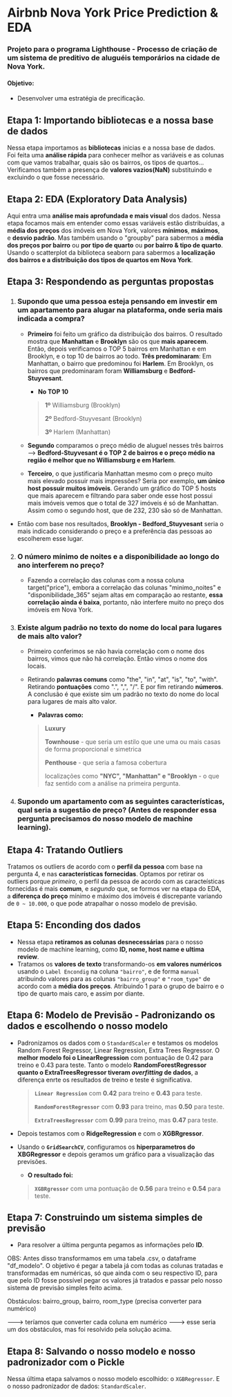 # Airbnb Nova York Price Prediction & EDA
### Projeto para o programa Lighthouse - Processo de criação de um sistema de preditivo de aluguéis temporários na cidade de Nova York.

#### Objetivo:
- Desenvolver uma estratégia de precificação.

## Etapa 1: Importando bibliotecas e a nossa base de dados
Nessa etapa importamos as **bibliotecas** inicias e a nossa base de dados. Foi feita uma **análise rápida** para conhecer melhor as variáveis e as colunas com que vamos trabalhar, quais são os bairros, os tipos de quartos... Verificamos também a presença de **valores vazios(NaN)** substituindo e excluindo o que fosse necessário.

## Etapa 2: EDA (Exploratory Data Analysis)
Aqui entra uma **análise mais aprofundada e mais visual** dos dados. Nessa etapa focamos mais em entender como essas variáveis estão distribuídas, a **média dos preços** dos imóveis em Nova York, valores **mínimos**, **máximos**, e **desvio padrão**. Mas também usando o "groupby" para sabermos a **média dos preços por bairro** ou **por tipo de quarto** ou **por bairro & tipo de quarto**. Usando o scatterplot da biblioteca seaborn para sabermos a **localização dos bairros e a distribuição dos tipos de quartos em Nova York**.

## Etapa 3: Respondendo as perguntas propostas
1. ### Supondo que uma pessoa esteja pensando em investir em um apartamento para alugar na plataforma, onde seria mais indicada a compra?
     - **Primeiro** foi feito um gráfico da distribuição dos bairros. O resultado mostra que **Manhattan** e **Brooklyn** são os que **mais aparecem**. Então, depois verificamos o TOP 5 bairros em Manhattan e em Brooklyn, e o top 10 de bairros ao todo. **Três predominaram**: Em Manhattan, o bairro que predominou foi **Harlem**. Em Brooklyn, os bairros que predominaram foram **Williamsburg** e **Bedford-Stuyvesant**.
       
       - **No TOP 10**
     
       > **1º** Williamsburg (Brooklyn)
       > 
       > **2º** Bedford-Stuyvesant (Brooklyn)
       >
       > **3º** Harlem (Manhattan)

     - **Segundo** comparamos o preço médio de aluguel nesses três bairros --> **Bedford-Stuyvesant é o TOP 2 de bairros e o preço médio na região é melhor que no Williamsburg e em Harlem**.
     - **Terceiro**, o que justificaria Manhattan mesmo com o preço muito mais elevado possuir mais impressões? Seria por exemplo, **um único host possuir muitos imóveis**. Gerando um gráfico do TOP 5 hosts que mais aparecem e filtrando para saber onde esse host possui mais imóveis vemos que o total de 327 imóveis é só de Manhattan. Assim como o segundo host, que de 232, 230 são só de Manhattan.

- Então com base nos resultados, **Brooklyn - Bedford_Stuyvesant** seria o mais indicado considerando o preço e a preferência das pessoas ao escolherem esse lugar.


2. ### O número mínimo de noites e a disponibilidade ao longo do ano interferem no preço?
     - Fazendo a correlação das colunas com a nossa coluna target("price"), embora a correlação das colunas "minimo_noites" e "disponibilidade_365" sejam altas em comparação ao restante, **essa correlação ainda é baixa**, portanto, não interfere muito no preço dos imóveis em Nova York.
       
3. ### Existe algum padrão no texto do nome do local para lugares de mais alto valor?
     - Primeiro conferimos se não havia correlação com o nome dos bairros, vimos que não há correlação. Então vimos o nome dos locais.
     - Retirando **palavras comuns** como "the", "in", "at", "is", "to", "with". Retirando **pontuações** como ".", ",", "/". E por fim retirando **números**. A conclusão é que existe sim um padrão no texto do nome do local para lugares de mais alto valor.
  

       - **Palavras como:**   
       > **Luxury**
       > 
       > **Townhouse** - que seria um estilo que une uma ou mais casas de forma proporcional e simetrica
       > 
       > **Penthouse** - que seria a famosa cobertura
       >
       > localizações como **"NYC", "Manhattan" e "Brooklyn** - o que faz sentido com a análise na primeira pergunta.
      
4. ### Supondo um apartamento com as seguintes características, qual seria a sugestão de preço? (Antes de responder essa pergunta precisamos do nosso modelo de machine learning).

## Etapa 4: Tratando Outliers
Tratamos os outliers de acordo com o **perfil da pessoa** com base na pergunta 4, e nas **características fornecidas**. Optamos por retirar os outliers porque *primeiro*, o perfil da pessoa de acordo com as caracteísticas fornecidas é mais **comum**, e *segundo* que, se formos ver na etapa do EDA, a **diferença do preço** mínimo e máximo dos imóveis é discrepante variando de `0 ~ 10.000`, o que pode atrapalhar o nosso modelo de previsão.

## Etapa 5: Enconding dos dados
- Nessa etapa **retiramos as colunas desnecessárias** para o nosso modelo de machine learning, como **ID, nome, host name e ultima review**. 
- Tratamos os **valores de texto** transformando-os **em valores numéricos** usando o `Label Encondig` na coluna `"bairro"`, e de forma `manual` atribuindo valores para as colunas `"bairro_group"` e `"room_type"` de acordo com a **média dos preços**. Atribuindo 1 para o grupo de bairro e o tipo de quarto mais caro, e assim por diante.

## Etapa 6: Modelo de Previsão - Padronizando os dados e escolhendo o nosso modelo
- Padronizamos os dados com o `StandardScaler` e testamos os modelos Random Forest Regressor, Linear Regression, Extra Trees Regressor. O **melhor modelo foi o LinearRegression** com pontuação de 0.42 para treino e 0.43 para teste. Tanto o modelo **RandomForestRegressor quanto o ExtraTreesRegressor tiveram *overfitting* de dados**, a diferença enrte os resultados de treino e teste é significativa.

  
  > **`Linear Regression`** com **0.42** para treino e **0.43** para teste.
  > 
  > **`RandomForestRegressor`** com **0.93** para treino, mas **0.50** para teste.
  >
  > **`ExtraTreesRegressor`** com **0.99** para treino, mas **0.47** para teste.

- Depois testamos com o **RidgeRegression** e com o **XGBRgressor**.
- Usando o **`GridSearchCV`**, configuramos os **hiperparametros do XBGRegressor** e depois geramos um gráfico para a visualização das previsões.
     - **O resultado foi:**
     > **`XGBRgressor`** com uma pontuação de **0.56** para treino e **0.54** para teste. 

## Etapa 7: Construindo um sistema simples de previsão
- Para resolver a última pergunta pegamos as informações pelo **ID**. 

OBS: Antes disso transformamos em uma tabela .csv, o dataframe "df_modelo". O objetivo é pegar a tabela já com todas as colunas tratadas e transformadas em numéricas, só que ainda com o seu respectivo ID, para que pelo ID fosse possível pegar os valores já tratados e passar pelo nosso sistema de previsão simples feito acima.

Obstáculos: bairro_group, bairro, room_type (precisa converter para numérico)

---> teríamos que converter cada coluna em numérico
---> esse seria um dos obstáculos, mas foi resolvido pela solução acima.

## Etapa 8: Salvando o nosso modelo e nosso padronizador com o Pickle
Nessa última etapa salvamos o nosso modelo escolhido: o `XGBRegressor`. E o nosso padronizador de dados: `StandardScaler`.
